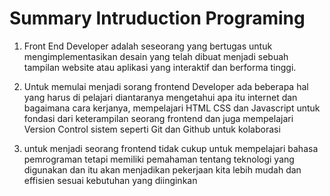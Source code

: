 # Summary Intruduction Programing

1.  Front End Developer adalah seseorang yang bertugas untuk mengimplementasikan desain yang telah dibuat menjadi sebuah tampilan website atau aplikasi yang interaktif dan berforma tinggi. 

2. Untuk memulai menjadi sorang frontend Developer ada beberapa hal yang harus di pelajari diantaranya mengetahui apa itu internet dan bagaimana cara kerjanya, mempelajari HTML CSS dan Javascript untuk fondasi dari keterampilan seorang frontend dan juga mempelajari Version Control sistem seperti Git dan Github untuk kolaborasi

3. untuk menjadi seorang frontend tidak cukup untuk mempelajari bahasa pemrograman tetapi memiliki pemahaman tentang teknologi yang digunakan dan itu akan menjadikan pekerjaan kita lebih mudah dan effisien sesuai kebutuhan yang diinginkan
